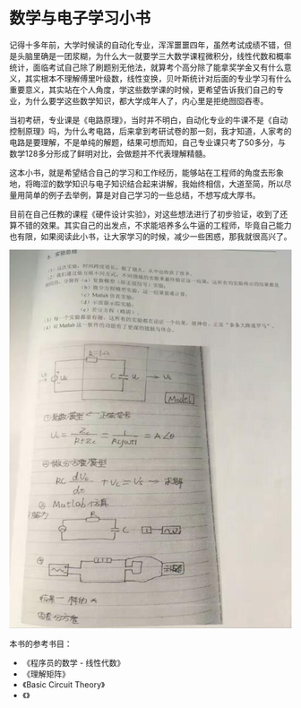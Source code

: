 # 数学与电子学习小书

记得十多年前，大学时候读的自动化专业，浑浑噩噩四年，虽然考试成绩不错，但是头脑里确是一团浆糊，为什么大一就要学三大数学课程微积分，线性代数和概率统计，面临考试自己除了刷题别无他法，就算考个高分除了能拿奖学金又有什么意义，其实根本不理解傅里叶级数，线性变换，贝叶斯统计对后面的专业学习有什么重要意义，其实站在个人角度，学这些数学课的时候，更希望告诉我们自己的专业，为什么要学这些数学知识，都大学成年人了，内心里是拒绝囫囵吞枣。

当初考研，专业课是《电路原理》，当时并不明白，自动化专业的牛课不是《自动控制原理》吗，为什么考电路，后来拿到考研试卷的那一刻，我才知道，人家考的电路是要理解，不是单纯的解题，结果可想而知，自己专业课只考了50多分，与数学128多分形成了鲜明对比，会做题并不代表理解精髓。

这本小书，就是希望结合自己的学习和工作经历，能够站在工程师的角度去形象地，将晦涩的数学知识与电子知识结合起来讲解，我始终相信，大道至简，所以尽量用简单的例子去举例，算是对自己学习的一些总结，不想写成大厚书。

目前在自己任教的课程《硬件设计实验》，对这些想法进行了初步验证，收到了还算不错的效果。其实自己的出发点，不求能培养多么牛逼的工程师，毕竟自己能力也有限，如果阅读此小书，让大家学习的时候，减少一些困惑，那我就很高兴了。

![](/assets/CH0_Pic1.jpg)

本书的参考书目：

* 《程序员的数学 - 线性代数》
* 《理解矩阵》
* 《Basic Circuit Theory》
* 《》



